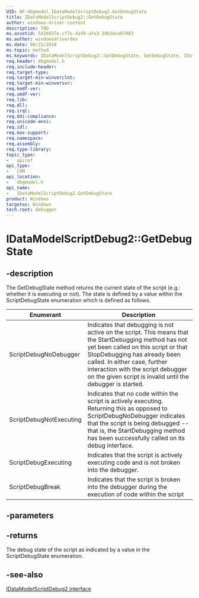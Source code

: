 ```yaml
---
UID: NF:dbgmodel.IDataModelScriptDebug2.GetDebugState
title: IDataModelScriptDebug2::GetDebugState
author: windows-driver-content
description: TBD
ms.assetid: 5426937e-cf7e-4af0-afe3-39b2dce07983
ms.author: windowsdriverdev
ms.date: 08/21/2018
ms.topic: method
ms.keywords: IDataModelScriptDebug2::GetDebugState, GetDebugState, IDataModelScriptDebug2.GetDebugState, IDataModelScriptDebug2::GetDebugState, IDataModelScriptDebug2.GetDebugState
req.header: dbgmodel.h
req.include-header:
req.target-type:
req.target-min-winverclnt:
req.target-min-winversvr:
req.kmdf-ver:
req.umdf-ver:
req.lib:
req.dll:
req.irql: 
req.ddi-compliance:
req.unicode-ansi:
req.idl:
req.max-support:
req.namespace:
req.assembly:
req.type-library: 
topic_type: 
-	apiref
api_type: 
-	COM
api_location: 
-	dbgmodel.h
api_name: 
-	IDataModelScriptDebug2.GetDebugState
product: Windows
targetos: Windows
tech.root: debugger
---
```


# IDataModelScriptDebug2::GetDebugState


## -description
The GetDebugState method returns the current state of the script (e.g.: whether it is executing or not). The state is defined by a value within the ScriptDebugState enumeration which is defined as follows.

Enumerant |	Description
|---------|-------------|
ScriptDebugNoDebugger |	Indicates that debugging is not active on the script. This means that the StartDebugging method has not yet been called on this script or that StopDebugging has already been called. In either case, further interaction with the script debugger on the given script is invalid until the debugger is started.
ScriptDebugNotExecuting |	Indicates that no code within the script is actively executing. Returning this as opposed to ScriptDebugNoDebugger indicates that the script is being debugged -- that is, the StartDebugging method has been successfully called on its debug interface.
ScriptDebugExecuting |	Indicates that the script is actively executing code and is not broken into the debugger.
ScriptDebugBreak |	Indicates that the script is broken into the debugger during the execution of code within the script



## -parameters


## -returns
The debug state of the script as indicated by a value in the ScriptDebugState enumeration.

## -see-also

[IDataModelScriptDebug2 interface](nn-dbgmodel-idatamodelscriptdebug2.md)
